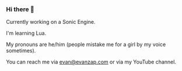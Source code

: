 ### Hi there 👋

<!--
**Evanzap/evanzap** is a ✨ _special_ ✨ repository because its `README.md` (this file) appears on your GitHub profile.

Here are some ideas to get you started:

- 🔭 I’m currently working on ...
- 🌱 I’m currently learning ...
- 👯 I’m looking to collaborate on ...
- 🤔 I’m looking for help with ...
- 💬 Ask me about ...
- 📫 How to reach me: ...
- 😄 Pronouns: ...
- ⚡ Fun fact: ...
-->

Currently working on a Sonic Engine.

I'm learning Lua.

My pronouns are he/him (people mistake me for a girl by my voice sometimes).

You can reach me via evan@evanzap.com or via my YouTube channel.
